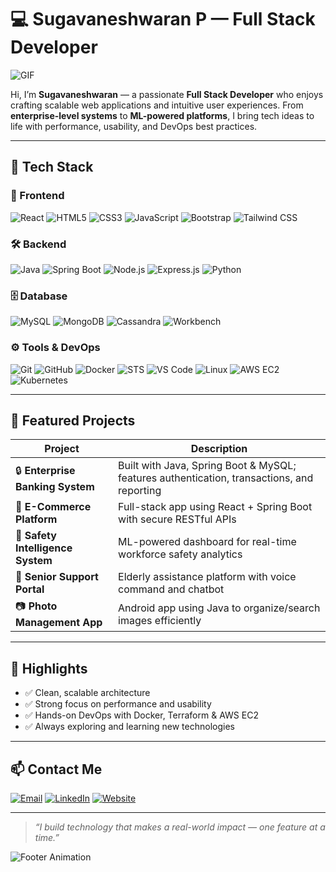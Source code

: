 # 💻 Sugavaneshwaran P — Full Stack Developer

![GIF](https://media.giphy.com/media/qgQUggAC3Pfv687qPC/giphy.gif)

Hi, I’m **Sugavaneshwaran** — a passionate **Full Stack Developer** who enjoys crafting scalable web applications and intuitive user experiences. From **enterprise-level systems** to **ML-powered platforms**, I bring tech ideas to life with performance, usability, and DevOps best practices.

---

## 🚀 Tech Stack

### 🧩 Frontend
![React](https://img.shields.io/badge/-React-20232A?style=flat-square&logo=react)
![HTML5](https://img.shields.io/badge/-HTML5-E34F26?style=flat-square&logo=html5)
![CSS3](https://img.shields.io/badge/-CSS3-1572B6?style=flat-square&logo=css3)
![JavaScript](https://img.shields.io/badge/-JavaScript-F7DF1E?style=flat-square&logo=javascript&logoColor=black)
![Bootstrap](https://img.shields.io/badge/-Bootstrap-563D7C?style=flat-square&logo=bootstrap)
![Tailwind CSS](https://img.shields.io/badge/-TailwindCSS-38B2AC?style=flat-square&logo=tailwind-css)

### 🛠 Backend
![Java](https://img.shields.io/badge/-Java-ED8B00?style=flat-square&logo=java)
![Spring Boot](https://img.shields.io/badge/-SpringBoot-6DB33F?style=flat-square&logo=spring-boot)
![Node.js](https://img.shields.io/badge/-Node.js-339933?style=flat-square&logo=nodedotjs)
![Express.js](https://img.shields.io/badge/-Express.js-000000?style=flat-square&logo=express)
![Python](https://img.shields.io/badge/-Python-3776AB?style=flat-square&logo=python)

### 🗄️ Database
![MySQL](https://img.shields.io/badge/-MySQL-005C84?style=flat-square&logo=mysql)
![MongoDB](https://img.shields.io/badge/-MongoDB-4EA94B?style=flat-square&logo=mongodb)
![Cassandra](https://img.shields.io/badge/-Cassandra-1287B1?style=flat-square&logo=apache-cassandra)
![Workbench](https://img.shields.io/badge/-MySQLWorkbench-4479A1?style=flat-square&logo=mysql)

### ⚙️ Tools & DevOps
![Git](https://img.shields.io/badge/-Git-F05032?style=flat-square&logo=git)
![GitHub](https://img.shields.io/badge/-GitHub-181717?style=flat-square&logo=github)
![Docker](https://img.shields.io/badge/-Docker-2496ED?style=flat-square&logo=docker)
![STS](https://img.shields.io/badge/-STS-6DB33F?style=flat-square&logo=spring)
![VS Code](https://img.shields.io/badge/-VSCode-007ACC?style=flat-square&logo=visual-studio-code)
![Linux](https://img.shields.io/badge/-Linux-FCC624?style=flat-square&logo=linux)
![AWS EC2](https://img.shields.io/badge/-AWS%20EC2-FF9900?style=flat-square&logo=amazon-aws)
![Kubernetes](https://img.shields.io/badge/-Kubernetes-326CE5?style=flat-square&logo=kubernetes)

---

## 📂 Featured Projects

| Project | Description |
|--------|-------------|
| 🔒 **Enterprise Banking System** | Built with Java, Spring Boot & MySQL; features authentication, transactions, and reporting |
| 🛒 **E-Commerce Platform** | Full-stack app using React + Spring Boot with secure RESTful APIs |
| 🧠 **Safety Intelligence System** | ML-powered dashboard for real-time workforce safety analytics |
| 👵 **Senior Support Portal** | Elderly assistance platform with voice command and chatbot |
| 📷 **Photo Management App** | Android app using Java to organize/search images efficiently |

---

## 🌟 Highlights

- ✅ Clean, scalable architecture
- ✅ Strong focus on performance and usability
- ✅ Hands-on DevOps with Docker, Terraform & AWS EC2
- ✅ Always exploring and learning new technologies

---

## 📫 Contact Me

[![Email](https://img.shields.io/badge/-sugavanesh08@gmail.com-D14836?style=flat-square&logo=gmail&logoColor=white)](mailto:sugavanesh08@gmail.com)
[![LinkedIn](https://img.shields.io/badge/-LinkedIn-0A66C2?style=flat-square&logo=linkedin&logoColor=white)](https://www.linkedin.com/in/sugavaneshwaranp18/)
[![Website](https://img.shields.io/badge/-Portfolio-000?style=flat-square&logo=About.me&logoColor=white)](https://sugavaneshwaranp.me)

---

> _“I build technology that makes a real-world impact — one feature at a time.”_

![Footer Animation](https://capsule-render.vercel.app/api?type=waving&color=gradient&height=100&section=footer)
